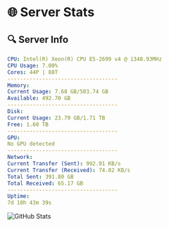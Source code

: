 # 🌐 Server Stats
## 🔍 Server Info
```yaml
CPU: Intel(R) Xeon(R) CPU E5-2699 v4 @ 1348.93MHz
CPU Usage: 7.00%
Cores: 44P | 88T
-----------------------------------
Memory:
Current Usage: 7.68 GB/503.74 GB
Available: 492.70 GB
-----------------------------------
Disk:
Current Usage: 23.79 GB/1.71 TB
Free: 1.60 TB
-----------------------------------
GPU:
No GPU detected
-----------------------------------
Network:
Current Transfer (Sent): 992.91 KB/s
Current Transfer (Received): 74.82 KB/s
Total Sent: 391.80 GB
Total Received: 65.17 GB
-----------------------------------
Uptime:
7d 10h 43m 39s
```
![GitHub Stats](https://img.shields.io/badge/Updated-2025-04-27_03:52:27-blue)